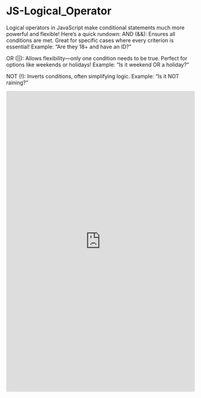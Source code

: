 # JS-Logical_Operator
Logical operators in JavaScript make conditional statements much more powerful and flexible! Here’s a quick rundown:
AND (&&): Ensures all conditions are met. Great for specific cases where every criterion is essential!
Example: “Are they 18+ and have an ID?”

OR (||): Allows flexibility—only one condition needs to be true. Perfect for options like weekends or holidays!
Example: “Is it weekend OR a holiday?”

NOT (!): Inverts conditions, often simplifying logic.
Example: “Is it NOT raining?”
<iframe src="https://www.linkedin.com/embed/feed/update/urn:li:ugcPost:7259871430203355136" height="804" width="504" frameborder="0" allowfullscreen="" title="Embedded post"></iframe>
